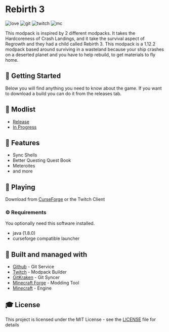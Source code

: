 # Rebirth 3

![love](https://forthebadge.com/images/badges/built-with-love.svg) ![git](https://forthebadge.com/images/badges/uses-git.svg) ![twitch](https://image.ibb.co/k860ep/madewithtwitch.png) ![mc](https://image.ibb.co/g2jWkU/mc.png)


This modpack is inspired by 2 different modpacks. It takes the Hardcoreness of Crash Landings, and it take the survival aspect of Regrowth and they had a child called Rebirth 3. This modpack is a 1.12.2 modpack based around surviving in a wasteland because your ship crashes on a deserted planet and you have to help rebuild, to get materials to fly home.

## 🚀 Getting Started
Below you will find anything you need to know about the game. If you want to download a build you can do it from the releases tab.

## 📇 Modlist

- [Release](https://minecraft.curseforge.com/projects/rebirth-3/relations/dependencies)
- [In Progress](https://crankysupertoon01.github.io/Rebirth-3/mods/index.html)

## 🎨 Features

  - Sync Shells
  - Better Questing Quest Book
  - Meteroites
  - and more
  
## 💾 Playing

Download from [CurseForge](https://minecraft.curseforge.com/projects/rebirth-3) or the Twitch Client

### ⚙️ Requirements
You optionally need this software installed.
  - java (1.8.0)
  - curseforge compatible launcher

## 🚀 Built and managed with 

* [Github](http://www.github.com/) - Git Service
* [Twitch](https://app.twitch.tv/) - Modpack Builder
* [GitKraken](https://www.gitkraken.com/) - Git Syncer
* [Minecraft Forge](https://files.minecraftforge.net/) - Modding Tool
* [Minecraft](https://www.minecraft.net/) - Engine


## 🎓 License

This project is licensed under the MIT License - see the [LICENSE](LICENSE) file for details
